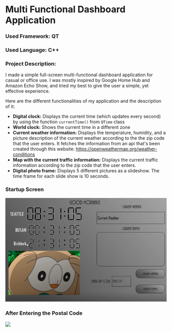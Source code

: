 # Multi Functional Dashboard Application

### Used Framework: QT
### Used Language: C++

### Project Description:
I made a simple full-screen multi-functional dashboard application for casual or office use. I was mostly inspired by Google Home Hub and Amazon Echo Show, and tried my best to give the user a simple, yet effective experience. 

Here are the different functionalities of my application and the description of it:
- **Digital clock:** Displays the current time (which updates every second) by using the function `currentTime()` from `QTime` class
- **World clock:** Shows the current time in a different zone 
- **Current weather information:** Displays the temperature, humidity, and a picture description of the current weather according to the the zip code that the user enters. It fetches the information from an api that's been created through this website: https://openweathermap.org/weather-conditions 
- **Map with the current traffic information:** Displays the current traffic information according to the zip code that the user enters. 
- **Digital photo frame:** Displays 5 different pictures as a slideshow. The time frame for each slide show is 10 seconds.

### Startup Screen
<img src="images/dashboard_app_1.PNG?raw=true"/>

### After Entering the Postal Code
<img src="images/dashboard_app_2/PNG?raw=true"/>
